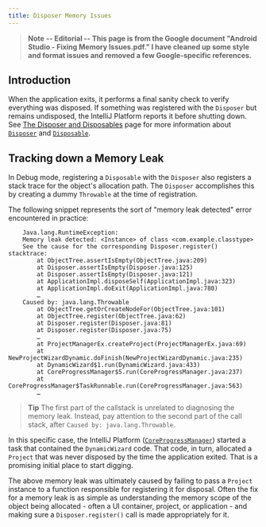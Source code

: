 ```yaml
---
title: Disposer Memory Issues 
---
```

<!-- Copyright 2000-2020 JetBrains s.r.o. and other contributors. Use of this source code is governed by the Apache 2.0 license that can be found in the LICENSE file. -->

> **Note** **-- Editorial -- This page is from the Google document "Android Studio - Fixing Memory Issues.pdf." I have cleaned up some style and format issues and removed a few Google-specific references.**                       

## Introduction
When the application exits, it performs a final sanity check to verify everything was disposed. 
If something was registered with the `Disposer` but remains undisposed, the IntelliJ Platform reports it before shutting down.
See [The Disposer and Disposables](/reference_guide/disposer_guide.md) page for more information about [`Disposer`](upsource:///platform/util/src/com/intellij/openapi/util/Disposer.java) and [`Disposable`](upsource:///platform/util/src/com/intellij/openapi/Disposable.java).

## Tracking down a Memory Leak
In Debug mode, registering a `Disposable` with the `Disposer` also registers a stack trace for the object's allocation path.
The `Disposer` accomplishes this by creating a dummy `Throwable` at the time of registration.

The following snippet represents the sort of "memory leak detected" error encountered in practice:

```text
    Java.lang.RuntimeException:
    Memory leak detected: <Instance> of class <com.example.classtype>
    See the cause for the corresponding Disposer.register() stacktrace:
        at ObjectTree.assertIsEmpty(ObjectTree.java:209)
        at Disposer.assertIsEmpty(Disposer.java:125)
        at Disposer.assertIsEmpty(Disposer.java:121)
        at ApplicationImpl.disposeSelf(ApplicationImpl.java:323)
        at ApplicationImpl.doExit(ApplicationImpl.java:780)
        …
    Caused by: java.lang.Throwable
        at ObjectTree.getOrCreateNodeFor(ObjectTree.java:101)
        at ObjectTree.register(ObjectTree.java:62)
        at Disposer.register(Disposer.java:81)
        at Disposer.register(Disposer.java:75)
        …
        at ProjectManagerEx.createProject(ProjectManagerEx.java:69)
        at NewProjectWizardDynamic.doFinish(NewProjectWizardDynamic.java:235)
        at DynamicWizard$1.run(DynamicWizard.java:433)
        at CoreProgressManager$5.run(CoreProgressManager.java:237)
        at CoreProgressManager$TaskRunnable.run(CoreProgressManager.java:563)
        …
```

> **Tip** The first part of the callstack is unrelated to diagnosing the memory leak. Instead, pay attention to the second part of the call stack, after `Caused by: java.lang.Throwable`.

In this specific case, the IntelliJ Platform ([`CoreProgressManager`](upsource:///platform/core-impl/src/com/intellij/openapi/progress/impl/CoreProgressManager.java)) started a task that contained the `DynamicWizard` code.
That code, in turn, allocated a `Project` that was never disposed by the time the application exited. 
That is a promising initial place to start digging.

The above memory leak was ultimately caused by failing to pass a `Project` instance to a function responsible for registering it for disposal. 
Often the fix for a memory leak is as simple as understanding the memory scope of the object being allocated - often a UI container, project, or application - and making sure a `Disposer.register()` call is made appropriately for it.   